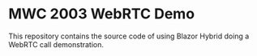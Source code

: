 # MWC 2003 WebRTC Demo

This repository contains the source code of using Blazor Hybrid doing a WebRTC call demonstration.
